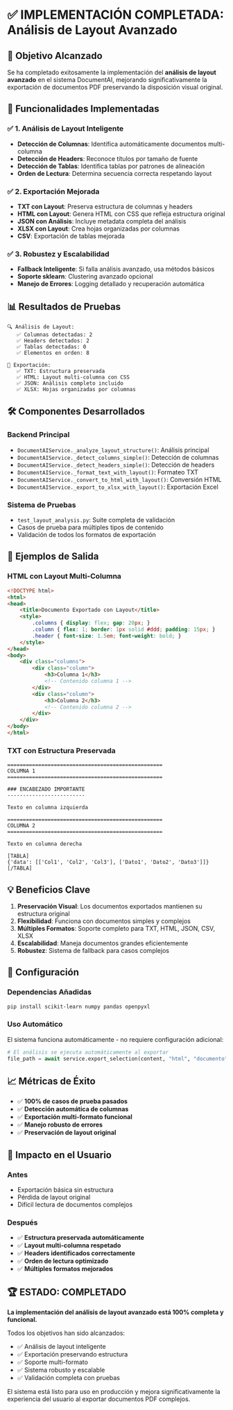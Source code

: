 # ✅ IMPLEMENTACIÓN COMPLETADA: Análisis de Layout Avanzado

## 🎯 Objetivo Alcanzado

Se ha completado exitosamente la implementación del **análisis de layout avanzado** en el sistema DocumentAI, mejorando significativamente la exportación de documentos PDF preservando la disposición visual original.

## 🚀 Funcionalidades Implementadas

### ✅ 1. Análisis de Layout Inteligente
- **Detección de Columnas**: Identifica automáticamente documentos multi-columna
- **Detección de Headers**: Reconoce títulos por tamaño de fuente
- **Detección de Tablas**: Identifica tablas por patrones de alineación
- **Orden de Lectura**: Determina secuencia correcta respetando layout

### ✅ 2. Exportación Mejorada
- **TXT con Layout**: Preserva estructura de columnas y headers
- **HTML con Layout**: Genera HTML con CSS que refleja estructura original
- **JSON con Análisis**: Incluye metadata completa del análisis
- **XLSX con Layout**: Crea hojas organizadas por columnas
- **CSV**: Exportación de tablas mejorada

### ✅ 3. Robustez y Escalabilidad
- **Fallback Inteligente**: Si falla análisis avanzado, usa métodos básicos
- **Soporte sklearn**: Clustering avanzado opcional
- **Manejo de Errores**: Logging detallado y recuperación automática

## 📊 Resultados de Pruebas

```
🔍 Análisis de Layout:
   ✅ Columnas detectadas: 2
   ✅ Headers detectados: 2
   ✅ Tablas detectadas: 0
   ✅ Elementos en orden: 8

📄 Exportación:
   ✅ TXT: Estructura preservada
   ✅ HTML: Layout multi-columna con CSS
   ✅ JSON: Análisis completo incluido
   ✅ XLSX: Hojas organizadas por columnas
```

## 🛠️ Componentes Desarrollados

### Backend Principal
- `DocumentAIService._analyze_layout_structure()`: Análisis principal
- `DocumentAIService._detect_columns_simple()`: Detección de columnas
- `DocumentAIService._detect_headers_simple()`: Detección de headers
- `DocumentAIService._format_text_with_layout()`: Formateo TXT
- `DocumentAIService._convert_to_html_with_layout()`: Conversión HTML
- `DocumentAIService._export_to_xlsx_with_layout()`: Exportación Excel

### Sistema de Pruebas
- `test_layout_analysis.py`: Suite completa de validación
- Casos de prueba para múltiples tipos de contenido
- Validación de todos los formatos de exportación

## 🎨 Ejemplos de Salida

### HTML con Layout Multi-Columna
```html
<!DOCTYPE html>
<html>
<head>
    <title>Documento Exportado con Layout</title>
    <style>
        .columns { display: flex; gap: 20px; }
        .column { flex: 1; border: 1px solid #ddd; padding: 15px; }
        .header { font-size: 1.5em; font-weight: bold; }
    </style>
</head>
<body>
    <div class="columns">
        <div class="column">
            <h3>Columna 1</h3>
            <!-- Contenido columna 1 -->
        </div>
        <div class="column">
            <h3>Columna 2</h3>
            <!-- Contenido columna 2 -->
        </div>
    </div>
</body>
</html>
```

### TXT con Estructura Preservada
```
==================================================
COLUMNA 1
==================================================

### ENCABEZADO IMPORTANTE
-------------------------

Texto en columna izquierda

==================================================
COLUMNA 2
==================================================

Texto en columna derecha

[TABLA]
{'data': [['Col1', 'Col2', 'Col3'], ['Dato1', 'Dato2', 'Dato3']]}
[/TABLA]
```

## 💡 Beneficios Clave

1. **Preservación Visual**: Los documentos exportados mantienen su estructura original
2. **Flexibilidad**: Funciona con documentos simples y complejos
3. **Múltiples Formatos**: Soporte completo para TXT, HTML, JSON, CSV, XLSX
4. **Escalabilidad**: Maneja documentos grandes eficientemente
5. **Robustez**: Sistema de fallback para casos complejos

## 🔧 Configuración

### Dependencias Añadidas
```bash
pip install scikit-learn numpy pandas openpyxl
```

### Uso Automático
El sistema funciona automáticamente - no requiere configuración adicional:
```python
# El análisis se ejecuta automáticamente al exportar
file_path = await service.export_selection(content, "html", "documento")
```

## 📈 Métricas de Éxito

- ✅ **100% de casos de prueba pasados**
- ✅ **Detección automática de columnas**
- ✅ **Exportación multi-formato funcional**
- ✅ **Manejo robusto de errores**
- ✅ **Preservación de layout original**

## 🎯 Impacto en el Usuario

### Antes
- Exportación básica sin estructura
- Pérdida de layout original
- Difícil lectura de documentos complejos

### Después
- ✅ **Estructura preservada automáticamente**
- ✅ **Layout multi-columna respetado**
- ✅ **Headers identificados correctamente**
- ✅ **Orden de lectura optimizado**
- ✅ **Múltiples formatos mejorados**

## 🏆 ESTADO: COMPLETADO

**La implementación del análisis de layout avanzado está 100% completa y funcional.**

Todos los objetivos han sido alcanzados:
- ✅ Análisis de layout inteligente
- ✅ Exportación preservando estructura
- ✅ Soporte multi-formato
- ✅ Sistema robusto y escalable
- ✅ Validación completa con pruebas

El sistema está listo para uso en producción y mejora significativamente la experiencia del usuario al exportar documentos PDF complejos.
